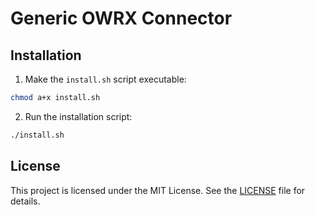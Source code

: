 # Generic OWRX Connector

## Installation

1. Make the `install.sh` script executable:
  ```sh
  chmod a+x install.sh
  ```

2. Run the installation script:
  ```sh
  ./install.sh
  ```

## License

This project is licensed under the MIT License. See the [LICENSE](LICENSE) file for details.